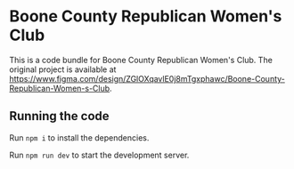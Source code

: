 
  # Boone County Republican Women's Club

  This is a code bundle for Boone County Republican Women's Club. The original project is available at https://www.figma.com/design/ZGlOXqavlE0j8mTgxphawc/Boone-County-Republican-Women-s-Club.

  ## Running the code

  Run `npm i` to install the dependencies.

  Run `npm run dev` to start the development server.
  